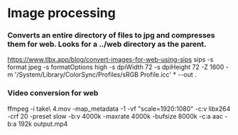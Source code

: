 
# Image processing

### Converts an entire directory of files to jpg and compresses them for web. Looks for a ../web directory as the parent.
https://www.tlbx.app/blog/convert-images-for-web-using-sips
sips -s format jpeg -s formatOptions high -s dpiWidth 72 -s dpiHeight 72 -Z 1600 -m '/System/Library/ColorSync/Profiles/sRGB Profile.icc' * --out .

### Video conversion for web

ffmpeg -i take\ 4.mov -map_metadata -1 -vf "scale=1920:1080" -c:v libx264 -crf 20 -preset slow -b:v 4000k -maxrate 4000k -bufsize 8000k -c:a aac -b:a 192k output.mp4
